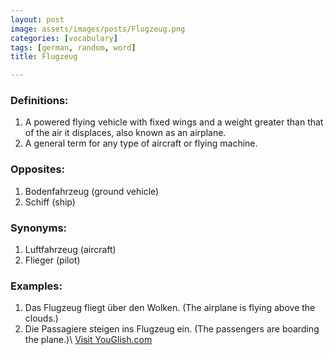 ```yaml
---
layout: post
image: assets/images/posts/Flugzeug.png
categories: [vocabulary]
tags: [german, random, word]
title: Flugzeug

---
```


### Definitions:
1. A powered flying vehicle with fixed wings and a weight greater than that of the air it displaces, also known as an airplane.
2. A general term for any type of aircraft or flying machine.

### Opposites:
1. Bodenfahrzeug (ground vehicle)
2. Schiff (ship)

### Synonyms:
1. Luftfahrzeug (aircraft)
2. Flieger (pilot)

### Examples:
1. Das Flugzeug fliegt über den Wolken. (The airplane is flying above the clouds.)
2. Die Passagiere steigen ins Flugzeug ein. (The passengers are boarding the plane.)\ <a id="yg-widget-0" class="youglish-widget" data-query="Flugzeug" data-lang="german" data-components="8412" data-auto-start="0" data-bkg-color="theme_light" data-title="How%20to%20pronounce%20Flugzeug%20in%20German"  rel="nofollow" href="https://youglish.com">Visit YouGlish.com</a><script async src="https://youglish.com/public/emb/widget.js" charset="utf-8"></script>